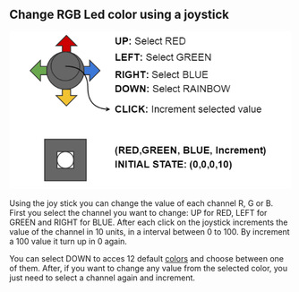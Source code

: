 ## Change RGB Led color using a joystick

![image](joystick.png)

Using the joy stick you can change the value of each channel R, G or B. First you select the channel you want to change: UP for RED, LEFT for GREEN and RIGHT for BLUE. After each click on the joystick increments the value of the channel in 10 units, in a interval between 0 to 100. By increment a 100 value it turn up in 0 again.

You can select DOWN to acces 12 default [colors](../../actor-RGB-LED#code-colors) and choose between one of them. After, if you want to change any value from the selected color, you just need to select a channel again and increment.
